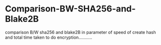 # Comparison-BW-SHA256-and-Blake2B
comparison B/W sha256 and blake2B in parameter of speed of create hash and total time taken to do encryption...........
